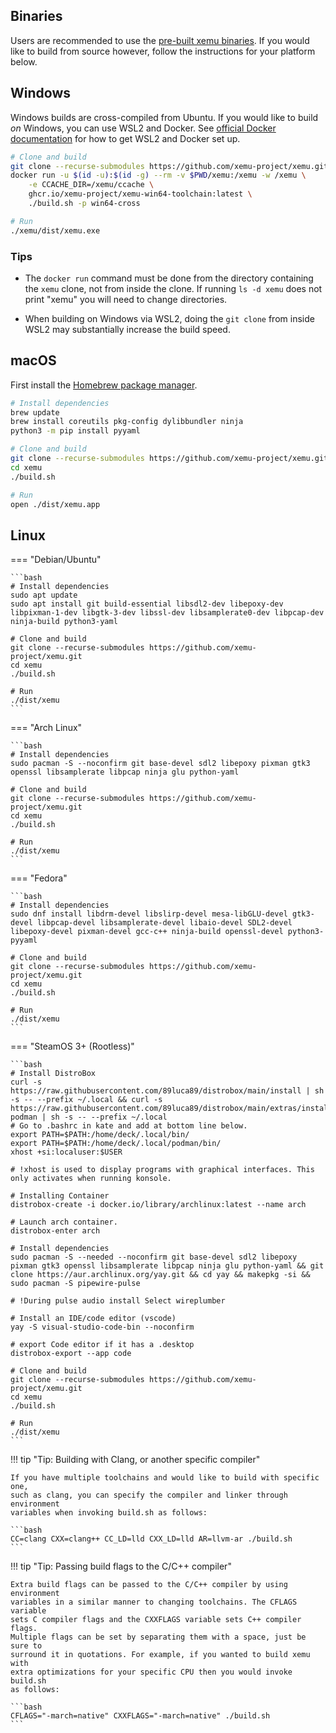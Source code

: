 ## Binaries

Users are recommended to use the [pre-built xemu binaries](https://xemu.app/docs/download/). If you would like to build from source however, follow the instructions for your platform below.

## Windows

Windows builds are cross-compiled from Ubuntu. If you would like to build *on* Windows, you can use WSL2 and Docker. See [official Docker
documentation](https://docs.docker.com/docker-for-windows/wsl/) for how to get WSL2 and Docker set up.

```bash
# Clone and build
git clone --recurse-submodules https://github.com/xemu-project/xemu.git
docker run -u $(id -u):$(id -g) --rm -v $PWD/xemu:/xemu -w /xemu \
    -e CCACHE_DIR=/xemu/ccache \
    ghcr.io/xemu-project/xemu-win64-toolchain:latest \
    ./build.sh -p win64-cross

# Run
./xemu/dist/xemu.exe
```

### Tips

* The `docker run` command must be done from the directory containing the `xemu` clone, not from inside the clone. If running
`ls -d xemu` does not print "xemu" you will need to change directories.

* When building on Windows via WSL2, doing the `git clone` from inside WSL2 may substantially increase the build speed.

## macOS

First install the [Homebrew package manager](https://brew.sh/).

```bash
# Install dependencies
brew update
brew install coreutils pkg-config dylibbundler ninja
python3 -m pip install pyyaml

# Clone and build
git clone --recurse-submodules https://github.com/xemu-project/xemu.git
cd xemu
./build.sh

# Run
open ./dist/xemu.app
```

## Linux

=== "Debian/Ubuntu"

    ```bash
    # Install dependencies
    sudo apt update
    sudo apt install git build-essential libsdl2-dev libepoxy-dev libpixman-1-dev libgtk-3-dev libssl-dev libsamplerate0-dev libpcap-dev ninja-build python3-yaml

    # Clone and build
    git clone --recurse-submodules https://github.com/xemu-project/xemu.git
    cd xemu
    ./build.sh

    # Run
    ./dist/xemu
    ```

=== "Arch Linux"

    ```bash
    # Install dependencies
    sudo pacman -S --noconfirm git base-devel sdl2 libepoxy pixman gtk3 openssl libsamplerate libpcap ninja glu python-yaml

    # Clone and build
    git clone --recurse-submodules https://github.com/xemu-project/xemu.git
    cd xemu
    ./build.sh

    # Run
    ./dist/xemu
    ```

=== "Fedora"

    ```bash
    # Install dependencies
    sudo dnf install libdrm-devel libslirp-devel mesa-libGLU-devel gtk3-devel libpcap-devel libsamplerate-devel libaio-devel SDL2-devel libepoxy-devel pixman-devel gcc-c++ ninja-build openssl-devel python3-pyyaml

    # Clone and build
    git clone --recurse-submodules https://github.com/xemu-project/xemu.git
    cd xemu
    ./build.sh

    # Run
    ./dist/xemu
    ```

=== "SteamOS 3+ (Rootless)"

    ```bash
    # Install DistroBox
    curl -s https://raw.githubusercontent.com/89luca89/distrobox/main/install | sh -s -- --prefix ~/.local && curl -s https://raw.githubusercontent.com/89luca89/distrobox/main/extras/install-podman | sh -s -- --prefix ~/.local
    # Go to .bashrc in kate and add at bottom line below.
    export PATH=$PATH:/home/deck/.local/bin/
    export PATH=$PATH:/home/deck/.local/podman/bin/
    xhost +si:localuser:$USER

    # !xhost is used to display programs with graphical interfaces. This only activates when running konsole. 
    
    # Installing Container 
    distrobox-create -i docker.io/library/archlinux:latest --name arch

    # Launch arch container.
    distrobox-enter arch
    
    # Install dependencies
    sudo pacman -S --needed --noconfirm git base-devel sdl2 libepoxy pixman gtk3 openssl libsamplerate libpcap ninja glu python-yaml && git clone https://aur.archlinux.org/yay.git && cd yay && makepkg -si && sudo pacman -S pipewire-pulse

    # !During pulse audio install Select wireplumber

    # Install an IDE/code editor (vscode)
    yay -S visual-studio-code-bin --noconfirm

    # export Code editor if it has a .desktop
    distrobox-export --app code

    # Clone and build
    git clone --recurse-submodules https://github.com/xemu-project/xemu.git
    cd xemu
    ./build.sh

    # Run
    ./dist/xemu
    ```

!!! tip "Tip: Building with Clang, or another specific compiler"

    If you have multiple toolchains and would like to build with specific one,
    such as clang, you can specify the compiler and linker through environment
    variables when invoking build.sh as follows:

    ```bash
    CC=clang CXX=clang++ CC_LD=lld CXX_LD=lld AR=llvm-ar ./build.sh
    ```

!!! tip "Tip: Passing build flags to the C/C++ compiler"

    Extra build flags can be passed to the C/C++ compiler by using environment
    variables in a similar manner to changing toolchains. The CFLAGS variable
    sets C compiler flags and the CXXFLAGS variable sets C++ compiler flags.
    Multiple flags can be set by separating them with a space, just be sure to
    surround it in quotations. For example, if you wanted to build xemu with
    extra optimizations for your specific CPU then you would invoke build.sh
    as follows:

    ```bash
    CFLAGS="-march=native" CXXFLAGS="-march=native" ./build.sh
    ```
